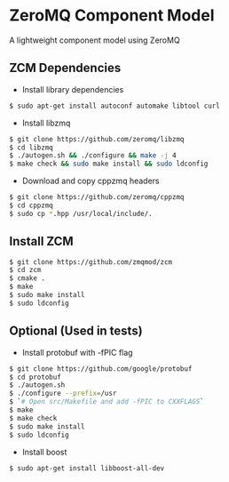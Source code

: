 ZeroMQ Component Model
======================

A lightweight component model using ZeroMQ

ZCM Dependencies
-----------------

* Install library dependencies

```bash
$ sudo apt-get install autoconf automake libtool curl
```

* Install libzmq

```bash
$ git clone https://github.com/zeromq/libzmq
$ cd libzmq
$ ./autogen.sh && ./configure && make -j 4
$ make check && sudo make install && sudo ldconfig
```

* Download and copy cppzmq headers

```bash
$ git clone https://github.com/zeromq/cppzmq
$ cd cppzmq
$ sudo cp *.hpp /usr/local/include/.
```

Install ZCM
------------

```bash
$ git clone https://github.com/zmqmod/zcm
$ cd zcm
$ cmake .
$ make
$ sudo make install
$ sudo ldconfig
```

Optional (Used in tests)
------------------------

* Install protobuf with -fPIC flag

```bash
$ git clone https://github.com/google/protobuf
$ cd protobuf
$ ./autogen.sh
$ ./configure --prefix=/usr
$ `# Open src/Makefile and add -fPIC to CXXFLAGS`
$ make
$ make check
$ sudo make install
$ sudo ldconfig
```

* Install boost

```bash
$ sudo apt-get install libboost-all-dev
```

